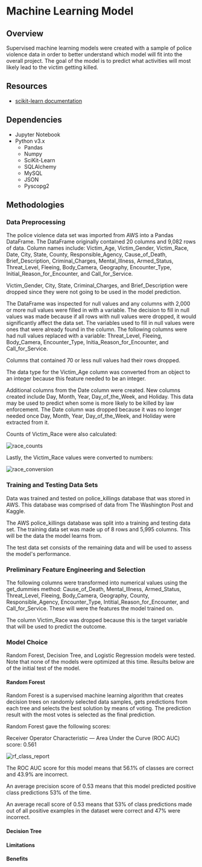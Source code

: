 # Machine Learning Model

## Overview
Supervised machine learning models were created with a sample of police violence data in order to better understand which model will fit into the overall project.  The goal of the model is to predict what activities will most likely lead to the victim getting killed.


## Resources
- [scikit-learn documentation](https://scikit-learn.org/stable/supervised_learning.html)


## Dependencies
- Jupyter Notebook
- Python v3.x
    - Pandas
    - Numpy
    - SciKit-Learn
    - SQLAlchemy
    - MySQL
    - JSON
    - Pyscopg2


## Methodologies
### Data Preprocessing
The police violence data set was imported from AWS into a Pandas DataFrame.  The DataFrame originally contained 20 columns and 9,082 rows of data. Column names include: Victim_Age, Victim_Gender, Victim_Race, Date, City, State, County, Responsible_Agency, Cause_of_Death, Brief_Description, Criminal_Charges, Mental_Illness, Armed_Status, Threat_Level, Fleeing, Body_Camera, Geography, Encounter_Type, Initial_Reason_for_Encounter, and Call_for_Service.

Victim_Gender, City, State, Criminal_Charges, and Brief_Description were dropped since they were not going to be used in the model prediction.  

The DataFrame was inspected for null values and any columns with 2,000 or more null values were filled in with a variable. The decision to fill in null values was made because if all rows with null values were dropped, it would significantly affect the data set.  The variables used to fill in null values were ones that were already found in the column.  The following columns were had null values replaced with a variable: Threat_Level, Fleeing, Body_Camera, Encounter_Type, Initia_Reason_for_Encounter, and Call_for_Service.     

Columns that contained 70 or less null values had their rows dropped.

The data type for the Victim_Age column was converted from an object to an integer because this feature needed to be an integer.

Additional columns from the Date column were created.  New columns created include Day, Month, Year, Day_of_the_Week, and Holiday.  This data may be used to predict when some is more likely to be killed by law enforcement.  The Date column was dropped because it was no longer needed once Day, Month, Year, Day_of_the_Week, and Holiday were extracted from it.

Counts of Victim_Race were also calculated:

![race_counts](https://user-images.githubusercontent.com/73897240/117447022-f3380280-af0a-11eb-8987-1000ce3abab3.PNG)

Lastly, the Victim_Race values were converted to numbers:

![race_conversion](https://user-images.githubusercontent.com/73897240/117447188-2b3f4580-af0b-11eb-970c-a33db8369b45.PNG)


### Training and Testing Data Sets
Data was trained and tested on police_killings database that was stored in AWS.  This database was comprised of data from The Washington Post and Kaggle.

The AWS police_killings database was split into a training and testing data set.  The training data set was made up of 8 rows and 5,995 columns.  This will be the data the model learns from.

The test data set consists of the remaining data and will be used to assess the model's performance.


### Preliminary Feature Engineering and Selection
The following columns were transformed into numerical values using the get_dummies method: Cause_of_Death, Mental_Illness, Armed_Status, Threat_Level, Fleeing, Body_Camera, Geography, County, Responsible_Agency, Encounter_Type, Intitial_Reason_for_Encounter, and Call_for_Service.  These will were the features the model trained on.

The column Victim_Race was dropped because this is the target variable that will be used to predict the outcome.


### Model Choice
Random Forest, Decision Tree, and Logistic Regression models were tested.  Note that none of the models were optimized at this time.  Results below are of the initial test of the model.


#### Random Forest
Random Forest is a supervised machine learning algorithm that creates decision trees on randomly selected data samples, gets predictions from each tree and selects the best solution by means of voting.  The prediction result with the most votes is selected as the final prediction.  

Random Forest gave the following scores:

Receiver Operator Characteristic — Area Under the Curve (ROC AUC) score:
0.561

![rf_class_report](https://user-images.githubusercontent.com/73897240/117449016-75c1c180-af0d-11eb-92cd-88cf1de22766.PNG)

The ROC AUC score for this model means that 56.1% of classes are correct and 43.9% are incorrect.

An average precision score of 0.53 means that this model predicted positive class predictions 53% of the time.

An average recall score of 0.53 means that 53% of class predictions made out of all positive examples in the dataset were correct and 47% were incorrect.


#### Decision Tree


#### Limitations

#### Benefits
